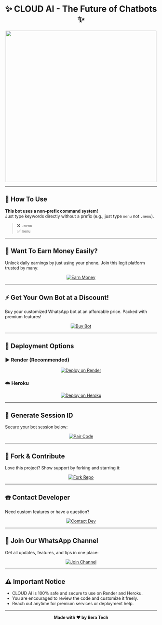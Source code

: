 <h1 align="center">✨ CLOUD AI - The Future of Chatbots ✨</h1>

<p align="center">
  <img src="https://files.catbox.moe/7jt69h.jpg" width="500"/>
</p>

---

## 📌 How To Use

**This bot uses a non-prefix command system!**  
Just type keywords directly without a prefix (e.g., just type `menu` not `.menu`).

> ❌ `.menu`  
> ✅ `menu`

---

## 💸 Want To Earn Money Easily?

Unlock daily earnings by just using your phone. Join this legit platform trusted by many:

<p align="center">
  <a href="https://sofabets.com?ref=67f140187b99daac288b1d14" target="_blank">
    <img alt="Earn Money" src="https://img.shields.io/badge/MAKE MONEY-CLICK TO START-FF8C00?style=for-the-badge&logo=bitcoin&logoColor=white&labelColor=black"/>
  </a>
</p>

---

## ⚡ Get Your Own Bot at a Discount!

Buy your customized WhatsApp bot at an affordable price. Packed with premium features!

<p align="center">
  <a href="https://developer-bera.vercel.app" target="_blank">
    <img alt="Buy Bot" src="https://img.shields.io/badge/GET YOUR BOT-⚡ CLICK HERE ⚡-FFD700?style=for-the-badge&logo=whatsapp&logoColor=white&labelColor=black"/>
  </a>
</p>

---

## 🚀 Deployment Options

### ▶️ Render (Recommended)
<p align="center">
  <a href="https://render.com/deploy?repo=https://github.com/PRO-DEVELOPER-1/CORE-AI" target="_blank">
    <img alt="Deploy on Render" src="https://img.shields.io/badge/RENDER-🚀 CLICK TO DEPLOY-8B5CF6?style=for-the-badge&logo=render&logoColor=white&labelColor=black"/>
  </a>
</p>

### ☁️ Heroku
<p align="center">
  <a href="https://bera-tech-server.vercel.app" target="_blank">
    <img alt="Deploy on Heroku" src="https://img.shields.io/badge/HEROKU-ONE CLICK DEPLOY-7952B3?style=for-the-badge&logo=heroku&logoColor=white&labelColor=black"/>
  </a>
</p>

---

## 🔐 Generate Session ID

Secure your bot session below:

<p align="center">
  <a href="https://cloud-ai-pair.onrender.com/" target="_blank">
    <img alt="Pair Code" src="https://img.shields.io/badge/SESSION ID-⚙️ GENERATE NOW-FFB300?style=for-the-badge&logo=whatsapp&logoColor=white&labelColor=black"/>
  </a>
</p>

---

## 🔁 Fork & Contribute

Love this project? Show support by forking and starring it:

<p align="center">
  <a href="https://github.com/DEVELOPER-BERA/CLOUD-AI/fork" target="_blank">
    <img alt="Fork Repo" src="https://img.shields.io/badge/FORK PROJECT-🔥 JOIN DEV FORCE 🔥-007ACC?style=for-the-badge&logo=github&logoColor=white&labelColor=black"/>
  </a>
</p>

---

## ☎️ Contact Developer

Need custom features or have a question?

<p align="center">
  <a href="http://wa.me/254743982206" target="_blank">
    <img alt="Contact Dev" src="https://img.shields.io/badge/MESSAGE DEVELOPER-📩 CHAT ON WHATSAPP-25D366?style=for-the-badge&logo=whatsapp&logoColor=white&labelColor=black"/>
  </a>
</p>

---

## 📢 Join Our WhatsApp Channel

Get all updates, features, and tips in one place:

<p align="center">
  <a href="https://whatsapp.com/channel/0029VajJoCoLI8YePbpsnE3q" target="_blank">
    <img alt="Join Channel" src="https://img.shields.io/badge/WHATSAPP CHANNEL-🔔 JOIN NOW-128C7E?style=for-the-badge&logo=whatsapp&logoColor=white&labelColor=black"/>
  </a>
</p>

---

## ⚠️ Important Notice

- CLOUD AI is 100% safe and secure to use on Render and Heroku.
- You are encouraged to review the code and customize it freely.
- Reach out anytime for premium services or deployment help.

---

<p align="center">
  <strong>Made with ❤️ by Bera Tech</strong>
</p>
